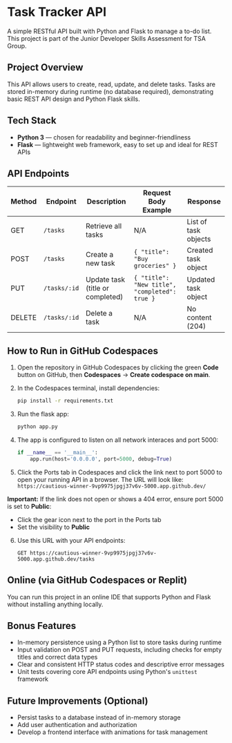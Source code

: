 # Task Tracker API

A simple RESTful API built with Python and Flask to manage a to-do list. This project is part of the Junior Developer Skills Assessment for TSA Group.

## Project Overview

This API allows users to create, read, update, and delete tasks. Tasks are stored in-memory during runtime (no database required), demonstrating basic REST API design and Python Flask skills.

## Tech Stack

- **Python 3** — chosen for readability and beginner-friendliness  
- **Flask** — lightweight web framework, easy to set up and ideal for REST APIs  

## API Endpoints

| Method | Endpoint        | Description                     | Request Body Example                | Response                     |
|--------|-----------------|---------------------------------|------------------------------------|------------------------------|
| GET    | `/tasks`        | Retrieve all tasks               | N/A                              | List of task objects          |
| POST   | `/tasks`        | Create a new task                | `{ "title": "Buy groceries" }`   | Created task object           |
| PUT    | `/tasks/:id`    | Update task (title or completed) | `{ "title": "New title", "completed": true }` | Updated task object           |
| DELETE | `/tasks/:id`    | Delete a task                   | N/A                              | No content (204)              |

## How to Run in GitHub Codespaces

1. Open the repository in GitHub Codespaces by clicking the green **Code** button on GitHub, then **Codespaces** → **Create codespace on main**.

2. In the Codespaces terminal, install dependencies:

    ```bash
    pip install -r requirements.txt
    ```

3. Run the flask app:

    ``` bash
    python app.py
    ```

4. The app is configured to listen on all network interaces and port 5000: 

    ``` python
    if __name__ == '__main__':
        app.run(host='0.0.0.0', port=5000, debug=True)
    ```

5. Click the Ports tab in Codespaces and click the link next to port 5000 to open your running API in a browser. The URL will look like:  
    `https://cautious-winner-9vp9975jpgj37v6v-5000.app.github.dev/`

 **Important:** If the link does not open or shows a 404 error, ensure port 5000 is set to **Public**:  
   - Click the gear icon next to the port in the Ports tab  
   - Set the visibility to **Public**

6. Use this URL with your API endpoints: 
    ```http
    GET https://cautious-winner-9vp9975jpgj37v6v-5000.app.github.dev/tasks
    ```

## Online (via GitHub Codespaces or Replit)
You can run this project in an online IDE that supports Python and Flask without installing anything locally.

## Bonus Features
- In-memory persistence using a Python list to store tasks during runtime  
- Input validation on POST and PUT requests, including checks for empty titles and correct data types  
- Clear and consistent HTTP status codes and descriptive error messages  
- Unit tests covering core API endpoints using Python's `unittest` framework  


## Future Improvements (Optional)

- Persist tasks to a database instead of in-memory storage  
- Add user authentication and authorization  
- Develop a frontend interface with animations for task management  

